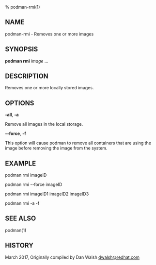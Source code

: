 % podman-rmi(1)

## NAME
podman\-rmi - Removes one or more images

## SYNOPSIS
**podman rmi** *image* ...

## DESCRIPTION
Removes one or more locally stored images.

## OPTIONS

**-all**, **-a**

Remove all images in the local storage.

**--force**, **-f**

This option will cause podman to remove all containers that are using the image before removing the image from the system.

## EXAMPLE

podman rmi imageID

podman rmi --force imageID

podman rmi imageID1 imageID2 imageID3

podman rmi -a -f

## SEE ALSO
podman(1)

## HISTORY
March 2017, Originally compiled by Dan Walsh <dwalsh@redhat.com>

